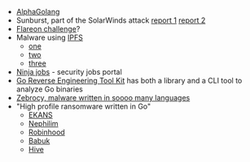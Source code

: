 - [AlphaGolang](https://github.com/SentineLabs/AlphaGolang)
- Sunburst, part of the SolarWinds attack [report 1](https://www.microsoft.com/security/blog/2021/03/04/goldmax-goldfinder-sibot-analyzing-nobelium-malware/) [report 2](https://www.mandiant.com/resources/sunshuttle-second-stage-backdoor-targeting-us-based-entity)
- [Flareon challenge](https://flare-on.com/)?
- Malware using [IPFS](https://ipfs.io/)
  - [one](https://www.anomali.com/blog/the-interplanetary-storm-new-malware-in-wild-using-interplanetary-file-systems-ipfs-p2p-network) 
  - [two](https://www.intezer.com/blog/research/a-storm-is-brewing-ipstorm-now-has-linux-malware/)
  - [three](https://www.bitdefender.com/files/News/CaseStudies/study/376/Bitdefender-Whitepaper-IPStorm.pdf)
- [Ninja jobs](https://ninjajobs.org) - security jobs portal
- [Go Reverse Engineering Tool Kit](https://github.com/goretk/) has both a library and a CLI tool to analyze Go binaries 
- [Zebrocy, malware written in soooo many languages](https://securelist.com/zebrocys-multilanguage-malware-salad/90680/)
- "High profile ransomware written in Go"
  - [EKANS](https://www.sentinelone.com/labs/new-snake-ransomware-adds-itself-to-the-increasing-collection-of-golang-crimeware/)
  - [Nephilim](https://securelist.com/evolution-of-jsworm-ransomware/102428/)
  - [Robinhood](https://www.trendmicro.com/vinfo/fr/security/news/cybercrime-and-digital-threats/robbinhood-ransomware-banks-on-bad-reputation-to-extort-money-from-victims)
  - [Babuk](https://www.bleepingcomputer.com/news/security/babuk-ransomwares-full-source-code-leaked-on-hacker-forum/)
  - [Hive](https://blogs.blackberry.com/en/2021/07/threat-thursday-hive-ransomware)
